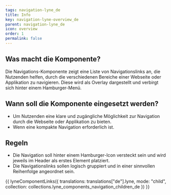 ```yaml
---
tags: navigation-lyne_de
title: Info
key: navigation-lyne-overview_de
parent: navigation-lyne_de
icon: overview
order: 1
permalink: false
---
```


## Was macht die Komponente?
Die Navigations-Komponente zeigt eine Liste von Navigationslinks an, die Nutzenden helfen, durch die verschiedenen Bereiche einer Webseite oder Applikation zu navigieren. Diese wird als Overlay dargestellt und verbirgt sich hinter einem Hamburger-Menü.

## Wann soll die Komponente eingesetzt werden?
* Um Nutzenden eine klare und zugängliche Möglichkeit zur Navigation durch die Webseite oder Applikation zu bieten.
* Wenn eine kompakte Navigation erforderlich ist.

## Regeln
* Die Navigation soll hinter einem Hamburger-Icon versteckt sein und wird jeweils im Header als erstes Element platziert.
* Die Navigationslinks sollen logisch gruppiert und in einer sinnvollen Reihenfolge angeordnet sein.

{{ lyneComponentLinks({
  translations: translations["de"].lyne,
  mode: "child",
  collection: collections.lyne_components_navigation_children_de
}) }}
